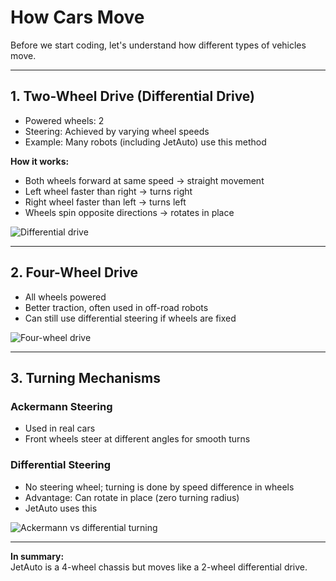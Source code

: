 # How Cars Move

Before we start coding, let's understand how different types of vehicles move.

---

## 1. Two-Wheel Drive (Differential Drive)
- Powered wheels: 2
- Steering: Achieved by varying wheel speeds
- Example: Many robots (including JetAuto) use this method

**How it works:**
- Both wheels forward at same speed → straight movement
- Left wheel faster than right → turns right
- Right wheel faster than left → turns left
- Wheels spin opposite directions → rotates in place

![Differential drive](./images/01_differential_drive_top.svg)

---

## 2. Four-Wheel Drive
- All wheels powered
- Better traction, often used in off-road robots
- Can still use differential steering if wheels are fixed

![Four-wheel drive](./images/02_four_wheel_drive.svg)

---

## 3. Turning Mechanisms

### Ackermann Steering
- Used in real cars
- Front wheels steer at different angles for smooth turns

### Differential Steering
- No steering wheel; turning is done by speed difference in wheels
- Advantage: Can rotate in place (zero turning radius)
- JetAuto uses this

![Ackermann vs differential turning](./images/03_turning_ackermann_vs_differential.svg)

---

**In summary:**  
JetAuto is a 4-wheel chassis but moves like a 2-wheel differential drive.
